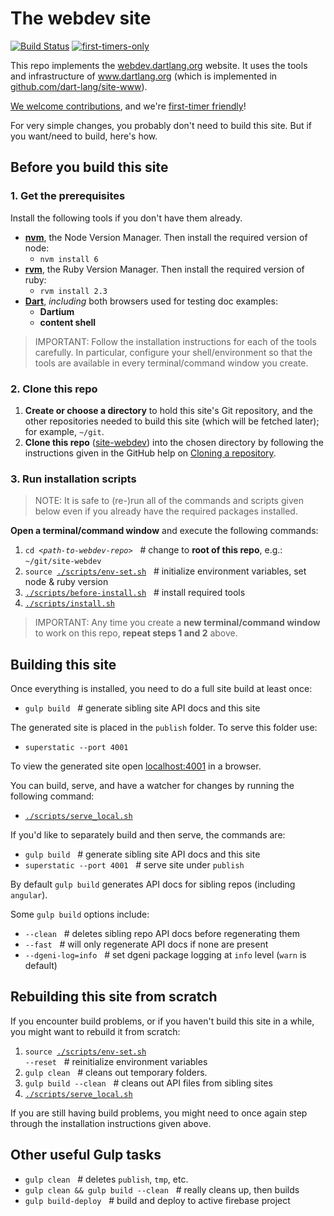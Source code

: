 # The webdev site

[![Build Status](https://travis-ci.org/dart-lang/site-webdev.svg?branch=master)](https://travis-ci.org/dart-lang/site-webdev)
[![first-timers-only](http://img.shields.io/badge/first--timers--only-friendly-blue.svg?style=flat-square)](http://www.firsttimersonly.com/)

This repo implements the [webdev.dartlang.org](http://webdev.dartlang.org) website. It uses the tools and infrastructure of
www.dartlang.org (which is implemented in [github.com/dart-lang/site-www](https://github.com/dart-lang/site-www)).

[We welcome contributions](CONTRIBUTING.md), and we're [first-timer friendly](http://www.firsttimersonly.com)!

For very simple changes, you probably don't need to build this site. But if you want/need to build, here's how.

## Before you build this site

### 1. Get the prerequisites

Install the following tools if you don't have them already.

- **[nvm][]**, the Node Version Manager. Then install the required version of node:
  - `nvm install 6`
- **[rvm][]**, the Ruby Version Manager. Then install the required version of ruby:
  - `rvm install 2.3`
- **[Dart][]**, _including_ both browsers used for testing doc examples:
  - **Dartium**
  - **content shell**

> IMPORTANT: Follow the installation instructions for each of the tools carefully.
In particular, configure your shell/environment so
that the tools are available in every terminal/command window you create.

### 2. Clone this repo

1. **Create or choose a directory** to hold this site's Git repository, and the
   other repositories needed to build this site (which will be fetched later);
   for example, `~/git`.
1. **Clone this repo** ([site-webdev][]) into the chosen directory by following 
   the instructions given in the GitHub help on [Cloning a repository][].

### 3. Run installation scripts

> NOTE: It is safe to (re-)run all of the commands and scripts given below even
if you already have the required packages installed.

**Open a terminal/command window** and execute the following commands:

1. <code>cd <i>\<path-to-webdev-repo></i></code> &nbsp;&nbsp;# change to
   **root of this repo**, e.g.: `~/git/site-webdev`
1. <code>source [./scripts/env-set.sh][]</code> &nbsp;&nbsp;#
   initialize environment variables, set node & ruby version
1. <code>[./scripts/before-install.sh][]</code> &nbsp;&nbsp;#
   install required tools
1. <code>[./scripts/install.sh][]</code>

> IMPORTANT: Any time you create a **new terminal/command window** to work on
this repo, **repeat steps 1 and 2** above.

## Building this site

Once everything is installed, you need to do a full site build at least once:

- `gulp build` &nbsp;&nbsp;# generate sibling site API docs and this site

The generated site is placed in the `publish` folder. To serve this folder use:

- `superstatic --port 4001`

To view the generated site open [localhost:4001](http://localhost:4001/) in a browser.

You can build, serve, and have a watcher for changes by running the following command:

- <code>[./scripts/serve_local.sh][]</code>

If you'd like to separately build and then serve, the commands are:

- `gulp build` &nbsp;&nbsp;# generate sibling site API docs and this site
- `superstatic --port 4001` &nbsp;&nbsp;# serve site under `publish`

By default `gulp build` generates API docs for sibling repos (including `angular`).

Some `gulp build` options include:

- `--clean` &nbsp;&nbsp;# deletes sibling repo API docs before regenerating them
- `--fast` &nbsp;&nbsp;# will only regenerate API docs if none are present
- `--dgeni-log=info` &nbsp;&nbsp;# set dgeni package logging at `info` level (`warn` is default)

## Rebuilding this site from scratch

If you encounter build problems, or if you haven't build this site in a while,
you might want to rebuild it from scratch:

1. <code>source [./scripts/env-set.sh][] --reset</code> &nbsp;&nbsp;#
   reinitialize environment variables
2. `gulp clean` &nbsp;&nbsp;# cleans out temporary folders.
3. `gulp build --clean` &nbsp;&nbsp;# cleans out API files from sibling sites
4. <code>[./scripts/serve_local.sh][]</code>

If you are still having build problems, you might need to once again step
through the installation instructions given above.

## Other useful Gulp tasks

- `gulp clean` &nbsp;&nbsp;# deletes `publish`, `tmp`, etc.
- `gulp clean && gulp build --clean` &nbsp;&nbsp;# really cleans up, then builds
- `gulp build-deploy` &nbsp;&nbsp;# build and deploy to active firebase project

[Cloning a repository]: https://help.github.com/articles/cloning-a-repository
[Dart]: https://www.dartlang.org/install
[Dart install]: https://www.dartlang.org/install
[nvm]: https://github.com/creationix/nvm#installation
[rvm]: https://rvm.io/rvm/install#installation
[site-webdev]: https://github.com/dart-lang/site-webdev
[./scripts/env-set.sh]: https://github.com/dart-lang/site-webdev/blob/master/scripts/env-set.sh

[./scripts/before-install.sh]: https://github.com/dart-lang/site-webdev/blob/master/scripts/before-install.sh
[./scripts/get-ng-repo.sh]: https://github.com/dart-lang/site-webdev/blob/master/scripts/get-ng-repo.sh
[./scripts/install.sh]: https://github.com/dart-lang/site-webdev/blob/master/scripts/install.sh
[./scripts/serve_local.sh]: https://github.com/dart-lang/site-webdev/blob/master/scripts/serve_local.sh
